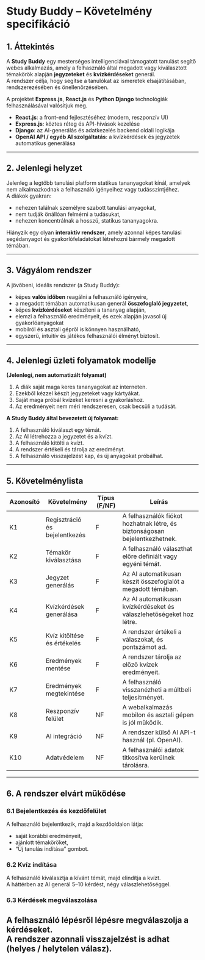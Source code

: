 #  Study Buddy – Követelmény specifikáció

## 1. Áttekintés
A **Study Buddy** egy mesterséges intelligenciával támogatott tanulást segítő webes alkalmazás, amely a felhasználó által megadott vagy kiválasztott témakörök alapján **jegyzeteket** és **kvízkérdéseket** generál.  
A rendszer célja, hogy segítse a tanulókat az ismeretek elsajátításában, rendszerezésében és önellenőrzésében.

A projektet **Express.js**, **React.js** és **Python Django** technológiák felhasználásával valósítjuk meg.  
- **React.js**: a front-end fejlesztéséhez (modern, reszponzív UI)  
- **Express.js**: köztes réteg és API-hívások kezelése  
- **Django**: az AI-generálás és adatkezelés backend oldali logikája  
- **OpenAI API / egyéb AI szolgáltatás**: a kvízkérdések és jegyzetek automatikus generálása  

---
## 2. Jelenlegi helyzet
Jelenleg a legtöbb tanulási platform statikus tananyagokat kínál, amelyek nem alkalmazkodnak a felhasználó igényeihez vagy tudásszintjéhez.  
A diákok gyakran:
- nehezen találnak személyre szabott tanulási anyagokat,  
- nem tudják önállóan felmérni a tudásukat,  
- nehezen koncentrálnak a hosszú, statikus tananyagokra.  

Hiányzik egy olyan **interaktív rendszer**, amely azonnal képes tanulási segédanyagot és gyakorlófeladatokat létrehozni bármely megadott témában.

---

## 3. Vágyálom rendszer
A jövőbeni, ideális rendszer (a Study Buddy):
- képes **valós időben** reagálni a felhasználó igényeire,  
- a megadott témában automatikusan generál **összefoglaló jegyzetet**,  
- képes **kvízkérdéseket** készíteni a tananyag alapján,  
- elemzi a felhasználó eredményeit, és ezek alapján javasol új gyakorlóanyagokat
- mobilról és asztali gépről is könnyen használható,  
- egyszerű, intuitív és játékos felhasználói élményt biztosít.

---

## 4. Jelenlegi üzleti folyamatok modellje
**(Jelenlegi, nem automatizált folyamat)**  
1. A diák saját maga keres tananyagokat az interneten.  
2. Ezekből kézzel készít jegyzeteket vagy kártyákat.  
3. Saját maga próbál kvízeket keresni a gyakorláshoz.  
4. Az eredményeit nem méri rendszeresen, csak becsüli a tudását.


**A Study Buddy által bevezetett új folyamat:**
1. A felhasználó kiválaszt egy témát.  
2. Az AI létrehozza a jegyzetet és a kvízt.  
3. A felhasználó kitölti a kvízt.  
4. A rendszer értékeli és tárolja az eredményt.  
5. A felhasználó visszajelzést kap, és új anyagokat próbálhat.

---

## 5. Követelménylista

| Azonosító | Követelmény | Típus (F/NF) | Leírás |
|------------|-------------|---------------|---------|
| K1 | Regisztráció és bejelentkezés | F | A felhasználók fiókot hozhatnak létre, és biztonságosan bejelentkezhetnek. |
| K2 | Témakör kiválasztása | F | A felhasználó választhat előre definiált vagy egyéni témát. |
| K3 | Jegyzet generálás | F | Az AI automatikusan készít összefoglalót a megadott témában. |
| K4 | Kvízkérdések generálása | F | Az AI automatikusan kvízkérdéseket és válaszlehetőségeket hoz létre. |
| K5 | Kvíz kitöltése és értékelés | F | A rendszer értékeli a válaszokat, és pontszámot ad. |
| K6 | Eredmények mentése | F | A rendszer tárolja az előző kvízek eredményeit. |
| K7 | Eredmények megtekintése | F | A felhasználó visszanézheti a múltbeli teljesítményét. |
| K8 | Reszponzív felület | NF | A webalkalmazás mobilon és asztali gépen is jól működik. |
| K9 | AI integráció | NF | A rendszer külső AI API-t használ (pl. OpenAI). |
| K10 | Adatvédelem | NF | A felhasználói adatok titkosítva kerülnek tárolásra. |

---

## 6. A rendszer elvárt működése

### 6.1 Bejelentkezés és kezdőfelület  
A felhasználó bejelentkezik, majd a kezdőoldalon látja:  
- saját korábbi eredményeit,  
- ajánlott témaköröket,  
- “Új tanulás indítása” gombot.

### 6.2 Kvíz indítása  
A felhasználó kiválasztja a kívánt témát, majd elindítja a kvízt.  
A háttérben az AI generál 5–10 kérdést, négy válaszlehetőséggel.  

### 6.3 Kérdések megválaszolása  
A felhasználó lépésről lépésre megválaszolja a kérdéseket.  
A rendszer azonnali visszajelzést is adhat (helyes / helytelen válasz).  
---